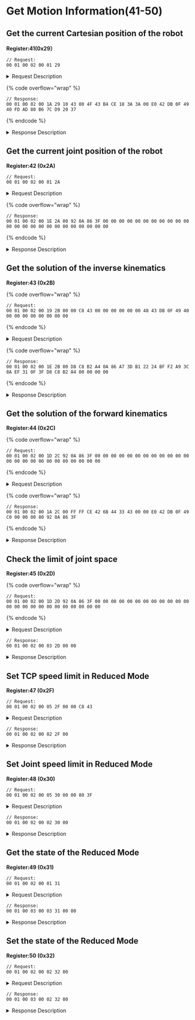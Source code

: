 # Get Motion Information(41-50)

## Get the current Cartesian position of the robot

**Register:41(0x29）**

```
// Request:
00 01 00 02 00 01 29
```

<details>

<summary>Request Description</summary>

```
//00 01    U16, Transaction ID
//00 02    U16, Protocol Identifier
//00 01    U16, Length 
//29       U8, Register
```

</details>

{% code overflow="wrap" %}
```
// Response:
00 01 00 02 00 1A 29 10 43 00 4F 43 B4 CE 18 3A 3A 00 E0 42 DB 0F 49 40 FD AD 80 B6 7C D9 20 37
```
{% endcode %}

<details>

<summary>Response Description</summary>

```
//00 01    U16, Transaction ID
//00 02    U16, Protocol Identifier
//00 1A    U16, Length 
//29       U8, Register
//10       U8, State
//43 00 4F 43	FP32, x= 207mm
//B4 CE 18 3A	FP32, y=0 mm
//3A 00 E0 42	FP32, z=112 mm
//DB 0F 49 40	FP32, roll=π
//FD AD 80 B6	FP32, pitch=0
//7C D9 20 37	FP32, yaw=0
```

</details>

## Get the current joint position of the robot

**Register:42 (0x2A)**

```
// Request:
00 01 00 02 00 01 2A
```

<details>

<summary>Request Description</summary>

```
//00 01    U16, Transaction ID
//00 02    U16, Protocol Identifier
//00 01    U16, Length 
//2A       U8, Register
```

</details>

{% code overflow="wrap" %}
```
// Response:
00 01 00 02 00 1E 2A 00 92 0A 86 3F 00 00 00 00 00 00 00 00 00 00 00 00 00 00 00 00 00 00 00 00 00 00 00 00
```
{% endcode %}

<details>

<summary>Response Description</summary>

```
//00 01    U16, Transaction ID
//00 02    U16, Protocol Identifier
//00 1E    U16, Length 
//2A       U8, Register
//00       U8, State
//92 0A 86 3F 	FP32, J1=1.0471 rad
//00 00 00 00 	FP32, J2=0 rad
//00 00 00 00 	FP32, J3=0 rad
//00 00 00 00 	FP32, J4=0 rad
//00 00 00 00 	FP32, J5=0 rad
//00 00 00 00 	FP32, J6=0 rad
//00 00 00 00 	FP32, J7=0 rad
```

</details>

## Get the solution of the inverse kinematics

**Register:43 (0x2B)**

{% code overflow="wrap" %}
```
// Request:
00 01 00 02 00 19 2B 00 00 C8 43 00 00 00 00 00 00 48 43 DB 0F 49 40 00 00 00 00 00 00 00 00 
```
{% endcode %}

<details>

<summary>Request Description</summary>

```
//00 01    U16, Transaction ID
//00 02    U16, Protocol Identifier
//00 19    U16, Length 
//2B       U8, Register
//00 00 C8 43	FP32, x=400 mm
//00 00 00 00	FP32, y=0 mm
//00 00 48 43	FP32, z=200 mm
//DB 0F 49 40	FP32, roll=π rad
//00 00 00 00	FP32, pitch=0 rad
//00 00 00 00	FP32, yaw=0 rad
```

</details>

{% code overflow="wrap" %}
```
// Response:
00 01 00 02 00 1E 2B 00 D8 C8 B2 A4 0A 86 A7 3D B1 22 24 BF F2 A9 3C 8A EF 31 0F 3F D8 C8 B2 A4 00 00 00 00
```
{% endcode %}

<details>

<summary>Response Description</summary>

```
//00 01    U16, Transaction ID
//00 02    U16, Protocol Identifier
//00 1E    U16, Length 
//2B       U8, Register
//00       U8, State
//D8 C8 B2 A4     FP32, J1=0 rad
//0A 86 A7 3D     FP32, J2=0.081803 rad
//B1 22 24 BF     FP32, J3=-0.641152 rad
//F2 A9 3C 8A     FP32, J4=0 rad
//EF 31 0F 3F     FP32, J5=0.5593 rad
//D8 C8 B2 A4     FP32, J6=0 rad
//00 00 00 00     FP32, J7=0 rad
```

</details>

## Get the solution of the forward kinematics

**Register:44 (0x2C)**

{% code overflow="wrap" %}
```
// Request:
00 01 00 02 00 1D 2C 92 0A 86 3F 00 00 00 00 00 00 00 00 00 00 00 00 00 00 00 00 00 00 00 00 00 00 00 00 
```
{% endcode %}

<details>

<summary>Request Description</summary>

```
//00 01    U16, Transaction ID
//00 02    U16, Protocol Identifier
//00 1D    U16, Length 
//2C       U8, Register
//92 0A 86 3F	FP32, joint1= π/3 rad
//00 00 00 00	FP32, joint2=0 rad
//00 00 00 00	FP32, joint3=0
//00 00 00 00	FP32, joint4=0
//00 00 00 00	FP32, joint5=0
//00 00 00 00	FP32, joint6=0
//00 00 00 00	FP32, joint7=0
```

</details>

{% code overflow="wrap" %}
```
// Response:
00 01 00 02 00 1A 2C 00 FF FF CE 42 6B 44 33 43 00 00 E0 42 DB 0F 49 C0 00 00 00 80 92 0A 86 3F
```
{% endcode %}

<details>

<summary>Response Description</summary>

```
//00 01    U16, Transaction ID
//00 02    U16, Protocol Identifier
//00 1A    U16, Length 
//2C       U8, Register
//00       U8, State
//FF FF CE 42	FP32, x=103.5 mm
//6B 44 33 43	FP32, y=179.27 mm
//00 00 E0 42	FP32, z=112 mm
//DB 0F 49 C0	FP32, roll=-π rad
//00 00 00 80	FP32, pitch=-0 rad
//92 0A 86 3F	FP32, yaw=-π/3 rad
```

</details>

## Check the limit of joint space

**Register:45 (0x2D)**

{% code overflow="wrap" %}
```
// Request:
00 01 00 02 00 1D 2D 92 0A 86 3F 00 00 00 00 00 00 00 00 00 00 00 00 00 00 00 00 00 00 00 00 00 00 00 00 
```
{% endcode %}

<details>

<summary>Request Description</summary>

```
//00 01    U16, Transaction ID
//00 02    U16, Protocol Identifier
//00 1D    U16, Length 
//2D       U8, Register
//92 0A 86 3F	FP32, joint1=π/3
//00 00 00 00	FP32, joint2=0
//00 00 00 00	FP32, joint3=0
//00 00 00 00	FP32, joint4=0
//00 00 00 00	FP32, joint5=0
//00 00 00 00	FP32, joint6=0
//00 00 00 00	FP32, joint7=0
```

</details>

```
// Response:
00 01 00 02 00 03 2D 00 00
```

<details>

<summary>Response Description</summary>

```
//00 01    U16, Transaction ID
//00 02    U16, Protocol Identifier
//00 03    U16, Length 
//2D       U8, Register
//00       U8, State
//00       U8,  1 ：Collision occurs , 0 ：No collision occurs
```

</details>

## Set TCP speed limit in Reduced Mode

**Register:47 (0x2F)**

```
// Request:
00 01 00 02 00 05 2F 00 00 C8 43 
```

<details>

<summary>Request Description</summary>

```
//00 01    U16, Transaction ID
//00 02    U16, Protocol Identifier
//00 05    U16, Length 
//2F       U8, Register
//00 00 C8 43    U8,  Max TCP speed=400mm/s
```

</details>

```
// Response:
00 01 00 02 00 02 2F 00
```

<details>

<summary>Response Description</summary>

```
//00 01    U16, Transaction ID
//00 02    U16, Protocol Identifier
//00 02    U16, Length 
//2F       U8, Register
//00       U8, State
```

</details>

## Set Joint speed limit in Reduced Mode

**Register:48 (0x30)**

```
// Request:
00 01 00 02 00 05 30 00 00 80 3F 
```

<details>

<summary>Request Description</summary>

```
//00 01    U16, Transaction ID
//00 02    U16, Protocol Identifier
//00 05    U16, Length 
//30       U8, Register
//00 00 C8 43    U8,  Max joint speed=1.0 rad/s
```

</details>

```
// Response:
00 01 00 02 00 02 30 00
```

<details>

<summary>Response Description</summary>

```
//00 01    U16, Transaction ID
//00 02    U16, Protocol Identifier
//00 02    U16, Length 
//30       U8, Register
//00       U8, State
```

</details>

## Get the state of the Reduced Mode

**Register:49 (0x31)**

```
// Request:
00 01 00 02 00 01 31
```

<details>

<summary>Request Description</summary>

```
//00 01    U16, Transaction ID
//00 02    U16, Protocol Identifier
//00 01    U16, Length 
//31       U8, Register
```

</details>

```
// Response:
00 01 00 03 00 03 31 00 00
```

<details>

<summary>Response Description</summary>

```
//00 01    U16, Transaction ID
//00 02    U16, Protocol Identifier
//00 03    U16, Length 
//31       U8, Register
//00       U8, State
//00       U8, 0– OFF; 1 - ON
```

</details>

## Set the state of the Reduced Mode

**Register:50 (0x32)**

```
// Request:
00 01 00 02 00 02 32 00
```

<details>

<summary>Request Description</summary>

```
//00 01    U16, Transaction ID
//00 02    U16, Protocol Identifier
//00 02    U16, Length 
//32       U8, Register
//00       U8,   0: turn off Reduced Mode  1: turn on Reduced Mode
```

</details>

```
// Response:
00 01 00 03 00 02 32 00
```

<details>

<summary>Response Description</summary>

```
//00 01    U16, Transaction ID
//00 02    U16, Protocol Identifier
//00 02    U16, Length 
//32       U8, Register
//00       U8, State
```

</details>
